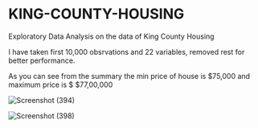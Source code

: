 # KING-COUNTY-HOUSING
Exploratory Data Analysis on the data of King County Housing

I have taken first 10,000 obsrvations and 22 variables, removed rest for better performance.

As you can see from the summary the min price of house is $75,000 and maximum price is $ $77,00,000



![Screenshot (394)](https://user-images.githubusercontent.com/61165633/86878745-7b0c7080-c09e-11ea-8700-ddfd2125ec12.png)

![Screenshot (398)](https://user-images.githubusercontent.com/61165633/86879952-d8a1bc80-c0a0-11ea-84a1-c87cdd8b28cb.png)

